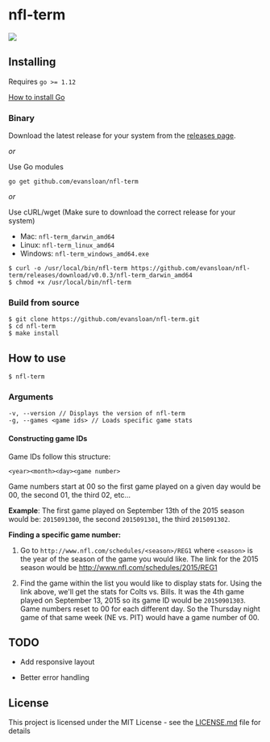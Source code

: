 # nfl-term


![](https://user-images.githubusercontent.com/8287750/72228447-a6d9ee00-3574-11ea-9278-cd6fe8b6990a.gif)

## Installing

Requires `go >= 1.12`

[How to install Go](https://golang.org/doc/install)

### Binary

Download the latest release for your system from the [releases page](https://github.com/evansloan/nfl-term/releases).

_or_

Use Go modules

```
go get github.com/evansloan/nfl-term
```

_or_

Use cURL/wget (Make sure to download the correct release for your system)

- Mac: `nfl-term_darwin_amd64`
- Linux: `nfl-term_linux_amd64`
- Windows: `nfl-term_windows_amd64.exe`

```
$ curl -o /usr/local/bin/nfl-term https://github.com/evansloan/nfl-term/releases/download/v0.0.3/nfl-term_darwin_amd64
$ chmod +x /usr/local/bin/nfl-term
```

### Build from source

```
$ git clone https://github.com/evansloan/nfl-term.git
$ cd nfl-term
$ make install
```

## How to use

```
$ nfl-term
```

### Arguments

```
-v, --version // Displays the version of nfl-term
-g, --games <game ids> // Loads specific game stats
```

#### Constructing game IDs

Game IDs follow this structure:
```
<year><month><day><game number>
```

Game numbers start at 00 so the first game played on a given day would be 00, the second 01, the third 02, etc...

**Example**: The first game played on September 13th of the 2015 season would be: `2015091300`, the second `2015091301`, the third `2015091302`.

**Finding a specific game number:**

1. Go  to `http://www.nfl.com/schedules/<season>/REG1` where `<season>` is the year of the season of the game you would like. The link for the 2015 season would be http://www.nfl.com/schedules/2015/REG1

2. Find the game within the list you would like to display stats for. Using the link above, we'll get the stats for Colts vs. Bills. It was the 4th game played on September 13, 2015 so its game ID would be `20150901303`. Game numbers reset to 00 for each different day. So the Thursday night game of that same week (NE vs. PIT) would have a game number of 00.



## TODO

* Add responsive layout

* Better error handling

## License

This project is licensed under the MIT License - see the [LICENSE.md](LICENSE.md) file for details


